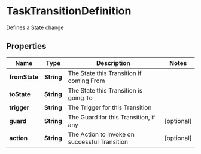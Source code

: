 

# TaskTransitionDefinition

Defines a State change

## Properties

| Name | Type | Description | Notes |
|------------ | ------------- | ------------- | -------------|
|**fromState** | **String** | The State this Transition if coming From |  |
|**toState** | **String** | The State this Transition is going To |  |
|**trigger** | **String** | The Trigger for this Transition |  |
|**guard** | **String** | The Guard for this Transition, if any |  [optional] |
|**action** | **String** | The Action to invoke on successful Transition |  [optional] |



